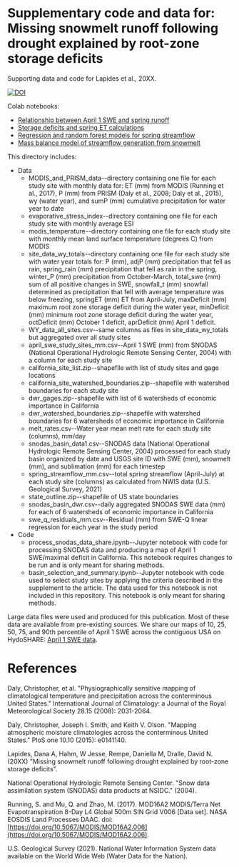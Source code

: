 # Supplementary code and data for: Missing snowmelt runoff following drought explained by root-zone storage deficits
Supporting data and code for Lapides et al., 20XX.

[![DOI](https://zenodo.org/badge/428774645.svg)](https://zenodo.org/badge/latestdoi/428774645)

Colab notebooks:

* [Relationship between April 1 SWE and spring runoff](https://colab.research.google.com/drive/1tv8kbIe9EY3vFdAQzbJTfE7RmDpM9uQG?usp=sharing)
* [Storage deficits and spring ET calculations](https://colab.research.google.com/drive/1hq-qqlIR_LuEyZ5s5RPddnqDLBo4M309?usp=sharing)
* [Regression and random forest models for spring streamflow](https://colab.research.google.com/drive/1jPtdcESsGPfB2H6MC-W7metpiFSqe799?usp=sharing)
* [Mass balance model of streamflow generation from snowmelt](https://colab.research.google.com/drive/197Hglpe3kkThdblSFz-9U9h63IvdQzE9?usp=sharing)


This directory includes:
* Data
    * MODIS_and_PRISM_data--directory containing one file for each study site with monthly data for: ET (mm) from MODIS (Running et al., 2017), P (mm) from PRISM (Daly et al., 2008; Daly et al., 2015), wy (water year), and sumP (mm) cumulative precipitation for water year to date
    * evaporative_stress_index--directory containing one file for each study site with monthly average ESI
    * modis_temperature--directory containing one file for each study site with monthly mean land surface temperature (degrees C) from MODIS
    * site_data_wy_totals--directory containing one file for each study site with water year totals for: P (mm), adjP (mm) precipitation that fell as rain, spring_rain (mm) precipitation that fell as rain in the spring, winter_P (mm) precipitation from October-March, total_swe (mm) sum of all positive changes in SWE, snowfall_t (mm) snowfall determined as precipitation that fell with average temperature was below freezing, springET (mm) ET from April-July, maxDeficit (mm) maximum root zone storage deficit during the water year, minDeficit (mm) minimum root zone storage deficit during the water year, octDeficit (mm) October 1 deficit, aprDeficit (mm) April 1 deficit.
    * WY_data_all_sites.csv--same columns as files in site_data_wy_totals but aggregated over all study sites
    * april_swe_study_sites_mm.csv--April 1 SWE (mm) from SNODAS (National Operational Hydrologic Remote Sensing Center, 2004) with a column for each study site
    * california_site_list.zip--shapefile with list of study sites and gage locations
    * california_site_watershed_boundaries.zip--shapefile with watershed boundaries for each study site
    * dwr_gages.zip--shapefile with list of 6 watersheds of economic importance in California
    * dwr_watershed_boundaries.zip--shapefile with watershed boundaries for 6 watersheds of economic importance in California
    * melt_rates.csv--Water year mean melt rate for each study site (columns), mm/day
    * snodas_basin_data1.csv--SNODAS data (National Operational Hydrologic Remote Sensing Center, 2004) processed for each study basin organized by date and USGS site ID with SWE (mm), snowmelt (mm), and sublimation (mm) for each timestep
    * spring_streamflow_mm.csv--total spring streamflow (April-July) at each study site (columns) as calculated from NWIS data (U.S. Geological Survey, 2021)
    * state_outline.zip--shapefile of US state boundaries
    * snodas_basin_dwr.csv--daily aggregated SNODAS SWE data (mm) for each of 6 watersheds of economic importance in California
    * swe_q_residuals_mm.csv--Residual (mm) from SWE-Q linear regression for each year in the study period
* Code
    * process_snodas_data_share.ipynb--Jupyter notebook with code for processing SNODAS data and producing a map of April 1 SWE/maximal deficit in California. This notebook requires changes to be run and is only meant for sharing methods.
    * basin_selection_and_summary.ipynb--Jupyter notebook with code used to select study sites by applying the criteria described in the supplement to the article. The data used for this notebook is not included in this repository. This notebook is only meant for sharing methods.

Large data files were used and produced for this publication. Most of these data are available from pre-existing sources. We share our maps of 10, 25, 50, 75, and 90th percentile of April 1 SWE across the contiguous USA on HydoSHARE: [April 1 SWE data](https://www.hydroshare.org/resource/4b940b8593a4416e954a47bbbc58c568/).


# References
Daly, Christopher, et al. "Physiographically sensitive mapping of climatological temperature and precipitation across the conterminous United States." International Journal of Climatology: a Journal of the Royal Meteorological Society 28.15 (2008): 2031-2064.

Daly, Christopher, Joseph I. Smith, and Keith V. Olson. "Mapping atmospheric moisture climatologies across the conterminous United States." PloS one 10.10 (2015): e0141140.

Lapides, Dana A, Hahm, W Jesse, Rempe, Daniella M, Dralle, David N. (20XX) "Missing snowmelt runoff following drought explained by root-zone storage deficits".

National Operational Hydrologic Remote Sensing Center. "Snow data assimilation system (SNODAS) data products at NSIDC." (2004).

Running, S. and Mu, Q. and Zhao, M. (2017). MOD16A2 MODIS/Terra Net Evapotranspiration 8-Day L4 Global 500m SIN Grid V006 [Data set]. NASA EOSDIS Land Processes DAAC. doi: [https://doi.org/10.5067/MODIS/MOD16A2.006](https://doi.org/10.5067/MODIS/MOD16A2.006).

U.S. Geological Survey (2021). National Water Information System data available on the World Wide Web (Water Data for the Nation).
